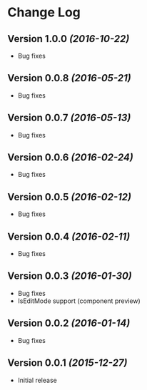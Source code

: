 Change Log
==========

Version 1.0.0 *(2016-10-22)*
----------------------------

 * Bug fixes

Version 0.0.8 *(2016-05-21)*
----------------------------

 * Bug fixes

Version 0.0.7 *(2016-05-13)*
----------------------------

 * Bug fixes

Version 0.0.6 *(2016-02-24)*
----------------------------

 * Bug fixes


Version 0.0.5 *(2016-02-12)*
----------------------------

 * Bug fixes


Version 0.0.4 *(2016-02-11)*
----------------------------

 * Bug fixes


Version 0.0.3 *(2016-01-30)*
----------------------------

 * Bug fixes
 * IsEditMode support (component preview)


Version 0.0.2 *(2016-01-14)*
----------------------------

 * Bug fixes


Version 0.0.1 *(2015-12-27)*
----------------------------

 * Initial release
